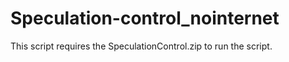 # Speculation-control_nointernet
This script requires the SpeculationControl.zip to run the script.
